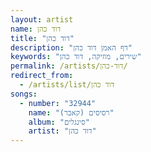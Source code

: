 ```yaml
---
layout: artist
name: דוד כהן
title: "דוד כהן"
description: "דף האמן דוד כהן"
keywords: "שירים, מוזיקה, דוד כהן"
permalink: /artists/דוד-כהן/
redirect_from:
  - /artists/list/דוד כהן
songs:
  - number: "32944"
    name: "רסיסים (קאבר)"
    album: "סינגלים"
    artist: "דוד כהן"
---
```

